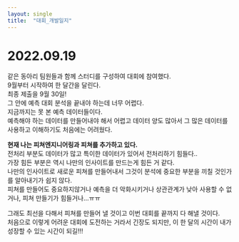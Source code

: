 ```yaml
---
layout: single
title:  "대회_개발일지"
---
```


# 2022.09.19

같은 동아리 팀원들과 함께 스터디를 구성하여 대회에 참여했다.  
9월부터 시작하여 한 달간을 달린다.  
최종 제출을 9월 30일!  
그 안에 예측 대회 분석을 끝내야 하는데 너무 어렵다.  
지금까지는 못 본 예측 데이터들이다.  
예측해야 하는 데이터를 만들어내야 해서 어렵고 데이터 양도 많아서 그 많은 데이터를 사용하고 이해하기도 처음에는 어려웠다.

**현재 나는 피쳐엔지니어링과 피쳐를 추가하고 있다.**  
전처리 부분도 데이터가 많고 특이한 데이터가 있어서 전처리하기 힘들다..  
가장 힘든 부분은 역시 나만의 인사이트를 만드는게 힘든 거 같다.  
나만의 인사이트로 새로운 피쳐를 만들어내서 그것이 분석에 중요한 부분을 끼칠 것인가를 알아내기가 쉽지 않다.  
피쳐를 만들어도 중요하지않거나 예측을 더 악화시키거나 상관관계가 낮아 사용할 수 없거나, 피쳐 만들기가 힘들거나...ㅠㅠ  

그래도 최선을 다해서 피쳐를 만들어 낼 것이고 이번 대회를 끝까지 다 해낼 것이다.  
처음으로 이렇게 어려운 대회에 도전하는 거라서 긴장도 되지만, 이 한 달의 시간이 내가 성장할 수 있는 시간이 되길!!!
